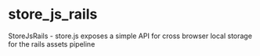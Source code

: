 # store_js_rails
StoreJsRails - store.js exposes a simple API for cross browser local storage for the rails assets pipeline
